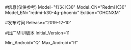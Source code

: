 #信息(仅供参考)
Model="红米 K30"
Model_CN="Redmi K30"
Model_EN="redmi-k30-4g-phoenix"
Edition="GHCNXM"

#发布时间
Release="2019-12-10"

#出厂MIUI版本
Initial_Version=11

Min_Android="Q"
Max_Android="R"
